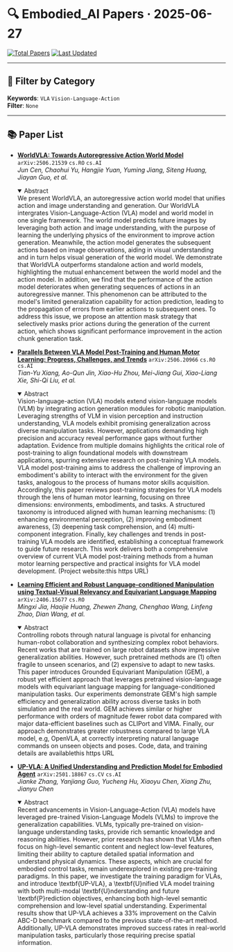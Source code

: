 # 🔍 Embodied_AI Papers · 2025-06-27

[![Total Papers](https://img.shields.io/badge/Papers-4-2688EB)]()
[![Last Updated](https://img.shields.io/badge/dynamic/json?url=https://api.github.com/repos/tavish9/awesome-daily-AI-arxiv/commits/main&query=%24.commit.author.date&label=updated&color=orange)]()

---

## 📌 Filter by Category
**Keywords**: `VLA` `Vision-Language-Action`  
**Filter**: `None`

---

## 📚 Paper List

- **[WorldVLA: Towards Autoregressive Action World Model](https://arxiv.org/abs/2506.21539)**  `arXiv:2506.21539`  `cs.RO` `cs.AI`  
  _Jun Cen, Chaohui Yu, Hangjie Yuan, Yuming Jiang, Siteng Huang, Jiayan Guo, et al._
  <details open><summary>Abstract</summary>
  We present WorldVLA, an autoregressive action world model that unifies action and image understanding and generation. Our WorldVLA intergrates Vision-Language-Action (VLA) model and world model in one single framework. The world model predicts future images by leveraging both action and image understanding, with the purpose of learning the underlying physics of the environment to improve action generation. Meanwhile, the action model generates the subsequent actions based on image observations, aiding in visual understanding and in turn helps visual generation of the world model. We demonstrate that WorldVLA outperforms standalone action and world models, highlighting the mutual enhancement between the world model and the action model. In addition, we find that the performance of the action model deteriorates when generating sequences of actions in an autoregressive manner. This phenomenon can be attributed to the model's limited generalization capability for action prediction, leading to the propagation of errors from earlier actions to subsequent ones. To address this issue, we propose an attention mask strategy that selectively masks prior actions during the generation of the current action, which shows significant performance improvement in the action chunk generation task.
  </details>

- **[Parallels Between VLA Model Post-Training and Human Motor Learning: Progress, Challenges, and Trends](https://arxiv.org/abs/2506.20966)**  `arXiv:2506.20966`  `cs.RO` `cs.AI`  
  _Tian-Yu Xiang, Ao-Qun Jin, Xiao-Hu Zhou, Mei-Jiang Gui, Xiao-Liang Xie, Shi-Qi Liu, et al._
  <details open><summary>Abstract</summary>
  Vision-language-action (VLA) models extend vision-language models (VLM) by integrating action generation modules for robotic manipulation. Leveraging strengths of VLM in vision perception and instruction understanding, VLA models exhibit promising generalization across diverse manipulation tasks. However, applications demanding high precision and accuracy reveal performance gaps without further adaptation. Evidence from multiple domains highlights the critical role of post-training to align foundational models with downstream applications, spurring extensive research on post-training VLA models. VLA model post-training aims to address the challenge of improving an embodiment's ability to interact with the environment for the given tasks, analogous to the process of humans motor skills acquisition. Accordingly, this paper reviews post-training strategies for VLA models through the lens of human motor learning, focusing on three dimensions: environments, embodiments, and tasks. A structured taxonomy is introduced aligned with human learning mechanisms: (1) enhancing environmental perception, (2) improving embodiment awareness, (3) deepening task comprehension, and (4) multi-component integration. Finally, key challenges and trends in post-training VLA models are identified, establishing a conceptual framework to guide future research. This work delivers both a comprehensive overview of current VLA model post-training methods from a human motor learning perspective and practical insights for VLA model development. (Project website:this https URL)
  </details>

- **[Learning Efficient and Robust Language-conditioned Manipulation using Textual-Visual Relevancy and Equivariant Language Mapping](https://arxiv.org/abs/2406.15677)**  `arXiv:2406.15677`  `cs.RO`  
  _Mingxi Jia, Haojie Huang, Zhewen Zhang, Chenghao Wang, Linfeng Zhao, Dian Wang, et al._
  <details open><summary>Abstract</summary>
  Controlling robots through natural language is pivotal for enhancing human-robot collaboration and synthesizing complex robot behaviors. Recent works that are trained on large robot datasets show impressive generalization abilities. However, such pretrained methods are (1) often fragile to unseen scenarios, and (2) expensive to adapt to new tasks. This paper introduces Grounded Equivariant Manipulation (GEM), a robust yet efficient approach that leverages pretrained vision-language models with equivariant language mapping for language-conditioned manipulation tasks. Our experiments demonstrate GEM's high sample efficiency and generalization ability across diverse tasks in both simulation and the real world. GEM achieves similar or higher performance with orders of magnitude fewer robot data compared with major data-efficient baselines such as CLIPort and VIMA. Finally, our approach demonstrates greater robustness compared to large VLA model, e.g, OpenVLA, at correctly interpreting natural language commands on unseen objects and poses. Code, data, and training details are availablethis https URL
  </details>

- **[UP-VLA: A Unified Understanding and Prediction Model for Embodied Agent](https://arxiv.org/abs/2501.18867)**  `arXiv:2501.18867`  `cs.CV` `cs.AI`  
  _Jianke Zhang, Yanjiang Guo, Yucheng Hu, Xiaoyu Chen, Xiang Zhu, Jianyu Chen_
  <details open><summary>Abstract</summary>
  Recent advancements in Vision-Language-Action (VLA) models have leveraged pre-trained Vision-Language Models (VLMs) to improve the generalization capabilities. VLMs, typically pre-trained on vision-language understanding tasks, provide rich semantic knowledge and reasoning abilities. However, prior research has shown that VLMs often focus on high-level semantic content and neglect low-level features, limiting their ability to capture detailed spatial information and understand physical dynamics. These aspects, which are crucial for embodied control tasks, remain underexplored in existing pre-training paradigms. In this paper, we investigate the training paradigm for VLAs, and introduce \textbf{UP-VLA}, a \textbf{U}nified VLA model training with both multi-modal \textbf{U}nderstanding and future \textbf{P}rediction objectives, enhancing both high-level semantic comprehension and low-level spatial understanding. Experimental results show that UP-VLA achieves a 33% improvement on the Calvin ABC-D benchmark compared to the previous state-of-the-art method. Additionally, UP-VLA demonstrates improved success rates in real-world manipulation tasks, particularly those requiring precise spatial information.
  </details>
